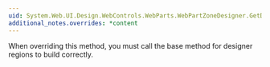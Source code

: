 ```yaml
---
uid: System.Web.UI.Design.WebControls.WebParts.WebPartZoneDesigner.GetDesignTimeHtml(System.Web.UI.Design.DesignerRegionCollection)
additional_notes.overrides: *content
---
```


<p>When overriding this method, you must call the base method for designer regions to build correctly.</p>


